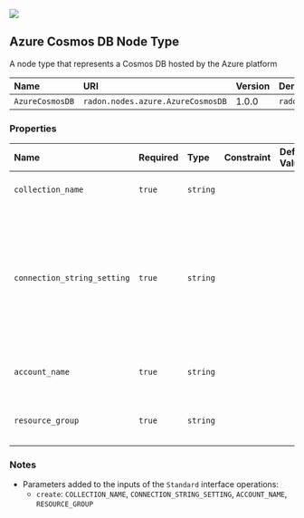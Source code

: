 ![](https://img.shields.io/badge/Status:-DEVELOPMENT-red)

## Azure Cosmos DB Node Type

A node type that represents a Cosmos DB hosted by the Azure platform

| Name | URI | Version | Derived From |
|:---- |:--- |:------- |:------------ |
| `AzureCosmosDB` | `radon.nodes.azure.AzureCosmosDB` | 1.0.0 | `radon.nodes.azure.AzureResource` |

### Properties

| Name | Required | Type | Constraint | Default Value | Description |
|:---- |:-------- |:---- |:---------- |:------------- |:----------- |
| `collection_name` | `true` | `string`|   |   | The name of the collection. |
| `connection_string_setting` | `true` | `string` |   |   | The name of an app setting that contains the connection string used to connect to the Azure Cosmos DB account. |
| `account_name` | `true` | `string` |  |   | The Azure Cosmos account name. |
| `resource_group` | `true` | `string` |   |   | The name of the resource group. |

### Notes

* Parameters added to the inputs of the `Standard` interface operations:
    * `create`: `COLLECTION_NAME`, `CONNECTION_STRING_SETTING`, `ACCOUNT_NAME`, `RESOURCE_GROUP`

